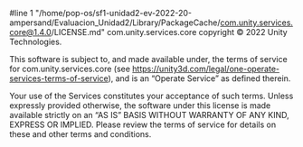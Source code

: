 #line 1 "/home/pop-os/sf1-unidad2-ev-2022-20-ampersand/Evaluacion_Unidad2/Library/PackageCache/com.unity.services.core@1.4.0/LICENSE.md"
com.unity.services.core copyright © 2022 Unity Technologies.

This software is subject to, and made available under, the terms of service for com.unity.services.core (see https://unity3d.com/legal/one-operate-services-terms-of-service), and is an “Operate Service” as defined therein.

Your use of the Services constitutes your acceptance of such terms. Unless expressly provided otherwise, the software under this license is made available strictly on an “AS IS” BASIS WITHOUT WARRANTY OF ANY KIND, EXPRESS OR IMPLIED. Please review the terms of service for details on these and other terms and conditions.
